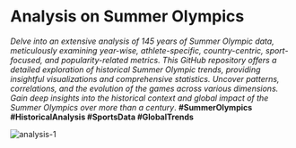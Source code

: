 <h1> Analysis on Summer Olympics</h1>
<p><i>Delve into an extensive analysis of 145 years of Summer Olympic data, meticulously examining year-wise, athlete-specific, country-centric, sport-focused, and popularity-related metrics. This GitHub repository offers a detailed exploration of historical Summer Olympic trends, providing insightful visualizations and comprehensive statistics. Uncover patterns, correlations, and the evolution of the games across various dimensions. Gain deep insights into the historical context and global impact of the Summer Olympics over more than a century</i>. <b>#SummerOlympics #HistoricalAnalysis #SportsData #GlobalTrends</b></p>

![analysis-1](https://github.com/DevByShahzaib/Data-analysis-on-olympics/assets/108393358/8f75bee3-4038-42bb-a272-6c035b2f790e)
